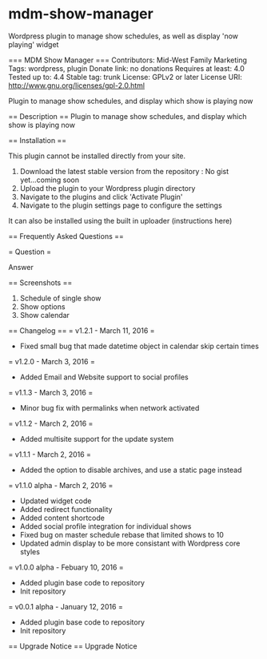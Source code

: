 # mdm-show-manager
Wordpress plugin to manage show schedules, as well as display 'now playing' widget

=== MDM Show Manager ===
Contributors: Mid-West Family Marketing
Tags: wordpress, plugin
Donate link: no donations
Requires at least: 4.0
Tested up to: 4.4
Stable tag: trunk
License: GPLv2 or later
License URI: http://www.gnu.org/licenses/gpl-2.0.html

Plugin to manage show schedules, and display which show is playing now

== Description ==
Plugin to manage show schedules, and display which show is playing now

== Installation ==

This plugin cannot be installed directly from your site.
1. Download the latest stable version from the repository : No gist yet...coming soon
2. Upload the plugin to your Wordpress plugin directory
3. Navigate to the plugins and click 'Activate Plugin'
4. Navigate to the plugin settings page to configure the settings

It can also be installed using the built in uploader
(instructions here)

== Frequently Asked Questions ==

= Question =

Answer

== Screenshots ==
1. Schedule of single show
2. Show options
3. Show calendar

== Changelog ==
= v1.2.1 - March 11, 2016 =
* Fixed small bug that made datetime object in calendar skip certain times

= v1.2.0 - March 3, 2016 =
* Added Email and Website support to social profiles

= v1.1.3 - March 3, 2016 =
* Minor bug fix with permalinks when network activated

= v1.1.2 - March 2, 2016 =
* Added multisite support for the update system

= v1.1.1 - March 2, 2016 =
* Added the option to disable archives, and use a static page instead

= v1.1.0 alpha - March 2, 2016 =
* Updated widget code
* Added redirect functionality
* Added content shortcode
* Added social profile integration for individual shows
* Fixed bug on master schedule rebase that limited shows to 10
* Updated admin display to be more consistant with Wordpress core styles

= v1.0.0 alpha - Febuary 10, 2016 =
* Added plugin base code to repository
* Init repository

= v0.0.1 alpha - January 12, 2016 =
* Added plugin base code to repository
* Init repository

== Upgrade Notice ==
Upgrade Notice
